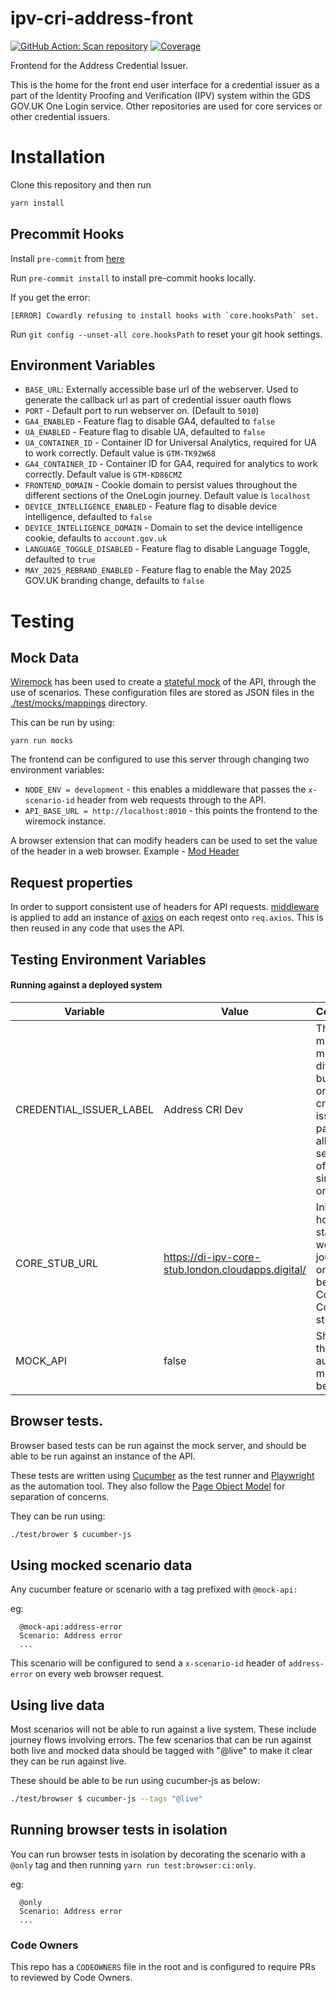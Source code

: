 # ipv-cri-address-front

[![GitHub Action: Scan repository](https://github.com/govuk-one-login/ipv-cri-address-front/actions/workflows/scan-repo.yml/badge.svg?branch=main)](https://github.com/govuk-one-login/ipv-cri-address-front/actions/workflows/scan-repo.yml?query=branch%3Amain)
[![Coverage](https://sonarcloud.io/api/project_badges/measure?project=ipv-cri-address-front&metric=coverage)](https://sonarcloud.io/summary/overall?id=ipv-cri-address-front)

Frontend for the Address Credential Issuer.

This is the home for the front end user interface for a credential issuer as a part of the Identity Proofing and Verification (IPV) system within the GDS GOV.UK One Login service. Other repositories are used for core services or other credential issuers.

# Installation

Clone this repository and then run

```bash
yarn install
```

## Precommit Hooks

Install `pre-commit` from [here](https://pre-commit.com/)

Run `pre-commit install` to install pre-commit hooks locally.

If you get the error:

```
[ERROR] Cowardly refusing to install hooks with `core.hooksPath` set.
```

Run `git config --unset-all core.hooksPath` to reset your git hook settings.

## Environment Variables

- `BASE_URL`: Externally accessible base url of the webserver. Used to generate the callback url as part of credential issuer oauth flows
- `PORT` - Default port to run webserver on. (Default to `5010`)
- `GA4_ENABLED` - Feature flag to disable GA4, defaulted to `false`
- `UA_ENABLED` - Feature flag to disable UA, defaulted to `false`
- `UA_CONTAINER_ID` - Container ID for Universal Analytics, required for UA to work correctly. Default value is `GTM-TK92W68`
- `GA4_CONTAINER_ID` - Container ID for GA4, required for analytics to work correctly. Default value is `GTM-KD86CMZ`
- `FRONTEND_DOMAIN` - Cookie domain to persist values throughout the different sections of the OneLogin journey. Default value is `localhost`
- `DEVICE_INTELLIGENCE_ENABLED` - Feature flag to disable device intelligence, defaulted to `false`
- `DEVICE_INTELLIGENCE_DOMAIN` - Domain to set the device intelligence cookie, defaults to `account.gov.uk`
- `LANGUAGE_TOGGLE_DISABLED` - Feature flag to disable Language Toggle, defaulted to `true`
- `MAY_2025_REBRAND_ENABLED` - Feature flag to enable the May 2025 GOV.UK branding change, defaults to `false`

# Testing

## Mock Data

[Wiremock](https://wiremock.org) has been used to create a [stateful mock](https://wiremock.org/docs/stateful-behaviour/) of the API, through the use of scenarios.
These configuration files are stored as JSON files in the [./test/mocks/mappings](./test/mocks/mappings) directory.

This can be run by using:

`yarn run mocks`

The frontend can be configured to use this server through changing two environment variables:

- `NODE_ENV = development` - this enables a middleware that passes the `x-scenario-id` header from web requests through to the API.
- `API_BASE_URL = http://localhost:8010` - this points the frontend to the wiremock instance.

A browser extension that can modify headers can be used to set the value of the header in a web browser. Example - [Mod Header](https://modheader.com)

## Request properties

In order to support consistent use of headers for API requests. [middleware](./src/lib/axios.js) is applied to add an instance of [axios](https://axios-http.com/) on each reqest onto `req.axios`. This is then reused in any code that uses the API.

## Testing Environment Variables

#### Running against a deployed system

| Variable                | Value                                              | Comment                                                                                                    |
| ----------------------- | -------------------------------------------------- | ---------------------------------------------------------------------------------------------------------- |
| CREDENTIAL_ISSUER_LABEL | Address CRI Dev                                    | There might be many different buttons on the credential issuer page, this allows selection of a single one |
| CORE_STUB_URL           | https://di-ipv-core-stub.london.cloudapps.digital/ | Initial host to start the web journey on. Will be either Core or a Core stub.                              |
| MOCK_API                | false                                              | Should the automatic mocking be used                                                                       |

## Browser tests.

Browser based tests can be run against the mock server, and should be able to be run against an instance of the API.

These tests are written using [Cucumber](https://cucumber.io/docs/installation/javascript/) as the test runner and [Playwright](https://playwright.dev/) as the automation tool. They also follow the [Page Object Model](https://playwright.dev/docs/test-pom) for separation of concerns.

They can be run using:

```sh
./test/brower $ cucumber-js
```

## Using mocked scenario data

Any cucumber feature or scenario with a tag prefixed with `@mock-api:`

eg:

```
  @mock-api:address-error
  Scenario: Address error
  ...
```

This scenario will be configured to send a `x-scenario-id` header of `address-error` on every web browser request.

## Using live data

Most scenarios will not be able to run against a live system. These include journey flows involving errors. The few scenarios that can be run against both live and mocked data should be tagged with "@live" to make it clear they can be run against live.

These should be able to be run using cucumber-js as below:

```sh
./test/browser $ cucumber-js --tags "@live"
```

## Running browser tests in isolation

You can run browser tests in isolation by decorating the scenario with a `@only` tag and then running `yarn run test:browser:ci:only`.

eg:

```
  @only
  Scenario: Address error
  ...
```

### Code Owners

This repo has a `CODEOWNERS` file in the root and is configured to require PRs to reviewed by Code Owners.
